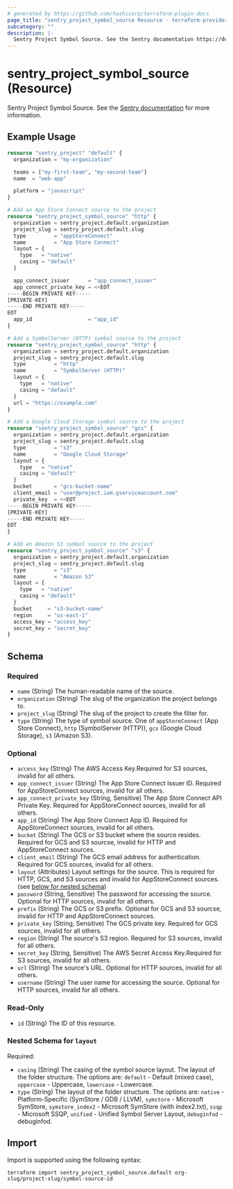 ```yaml
---
# generated by https://github.com/hashicorp/terraform-plugin-docs
page_title: "sentry_project_symbol_source Resource - terraform-provider-sentry"
subcategory: ""
description: |-
  Sentry Project Symbol Source. See the Sentry documentation https://docs.sentry.io/api/projects/add-a-symbol-source-to-a-project/ for more information.
---
```


# sentry_project_symbol_source (Resource)

Sentry Project Symbol Source. See the [Sentry documentation](https://docs.sentry.io/api/projects/add-a-symbol-source-to-a-project/) for more information.

## Example Usage

```terraform
resource "sentry_project" "default" {
  organization = "my-organization"

  teams = ["my-first-team", "my-second-team"]
  name  = "web-app"

  platform = "javascript"
}

# Add an App Store Connect source to the project
resource "sentry_project_symbol_source" "http" {
  organization = sentry_project.default.organization
  project_slug = sentry_project.default.slug
  type         = "appStoreConnect"
  name         = "App Store Connect"
  layout = {
    type   = "native"
    casing = "default"
  }

  app_connect_issuer      = "app_connect_issuer"
  app_connect_private_key = <<EOT
-----BEGIN PRIVATE KEY-----
[PRIVATE-KEY]
-----END PRIVATE KEY-----
EOT
  app_id                  = "app_id"
}

# Add a SymbolServer (HTTP) symbol source to the project
resource "sentry_project_symbol_source" "http" {
  organization = sentry_project.default.organization
  project_slug = sentry_project.default.slug
  type         = "http"
  name         = "SymbolServer (HTTP)"
  layout = {
    type   = "native"
    casing = "default"
  }
  url = "https://example.com"
}

# Add a Google Cloud Storage symbol source to the project
resource "sentry_project_symbol_source" "gcs" {
  organization = sentry_project.default.organization
  project_slug = sentry_project.default.slug
  type         = "s3"
  name         = "Google Cloud Storage"
  layout = {
    type   = "native"
    casing = "default"
  }
  bucket       = "gcs-bucket-name"
  client_email = "user@project.iam.gserviceaccount.com"
  private_key  = <<EOT
-----BEGIN PRIVATE KEY-----
[PRIVATE-KEY]
-----END PRIVATE KEY-----
EOT
}

# Add an Amazon S3 symbol source to the project
resource "sentry_project_symbol_source" "s3" {
  organization = sentry_project.default.organization
  project_slug = sentry_project.default.slug
  type         = "s3"
  name         = "Amazon S3"
  layout = {
    type   = "native"
    casing = "default"
  }
  bucket     = "s3-bucket-name"
  region     = "us-east-1"
  access_key = "access_key"
  secret_key = "secret_key"
}
```

<!-- schema generated by tfplugindocs -->
## Schema

### Required

- `name` (String) The human-readable name of the source.
- `organization` (String) The slug of the organization the project belongs to.
- `project_slug` (String) The slug of the project to create the filter for.
- `type` (String) The type of symbol source. One of `appStoreConnect` (App Store Connect), `http` (SymbolServer (HTTP)), `gcs` (Google Cloud Storage), `s3` (Amazon S3).

### Optional

- `access_key` (String) The AWS Access Key.Required for S3 sources, invalid for all others.
- `app_connect_issuer` (String) The App Store Connect Issuer ID. Required for AppStoreConnect sources, invalid for all others.
- `app_connect_private_key` (String, Sensitive) The App Store Connect API Private Key. Required for AppStoreConnect sources, invalid for all others.
- `app_id` (String) The App Store Connect App ID. Required for AppStoreConnect sources, invalid for all others.
- `bucket` (String) The GCS or S3 bucket where the source resides. Required for GCS and S3 sourcse, invalid for HTTP and AppStoreConnect sources.
- `client_email` (String) The GCS email address for authentication. Required for GCS sources, invalid for all others.
- `layout` (Attributes) Layout settings for the source. This is required for HTTP, GCS, and S3 sources and invalid for AppStoreConnect sources. (see [below for nested schema](#nestedatt--layout))
- `password` (String, Sensitive) The password for accessing the source. Optional for HTTP sources, invalid for all others.
- `prefix` (String) The GCS or S3 prefix. Optional for GCS and S3 sourcse, invalid for HTTP and AppStoreConnect sources.
- `private_key` (String, Sensitive) The GCS private key. Required for GCS sources, invalid for all others.
- `region` (String) The source's S3 region. Required for S3 sources, invalid for all others.
- `secret_key` (String, Sensitive) The AWS Secret Access Key.Required for S3 sources, invalid for all others.
- `url` (String) The source's URL. Optional for HTTP sources, invalid for all others.
- `username` (String) The user name for accessing the source. Optional for HTTP sources, invalid for all others.

### Read-Only

- `id` (String) The ID of this resource.

<a id="nestedatt--layout"></a>
### Nested Schema for `layout`

Required:

- `casing` (String) The casing of the symbol source layout. The layout of the folder structure. The options are: `default` - Default (mixed case), `uppercase` - Uppercase, `lowercase` - Lowercase.
- `type` (String) The layout of the folder structure. The options are: `native` - Platform-Specific (SymStore / GDB / LLVM), `symstore` - Microsoft SymStore, `symstore_index2` - Microsoft SymStore (with index2.txt), `ssqp` - Microsoft SSQP, `unified` - Unified Symbol Server Layout, `debuginfod` - debuginfod.

## Import

Import is supported using the following syntax:

```shell
terraform import sentry_project_symbol_source.default org-slug/project-slug/symbol-source-id
```
